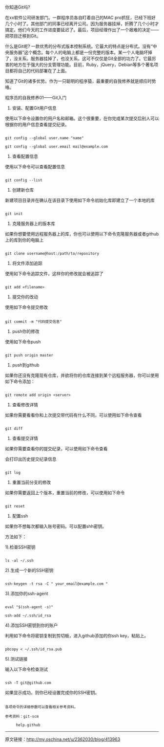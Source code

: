 你知道Git吗?

在xx软件公司研发部门。一群程序员各自盯着自己的MAC pro抓狂，已经下班好几个小时了。其他部门的同事已经离开公司。因为服务器挂掉，折腾了几个小时才搞定。他们今天的工作进度要延迟了。最后，项目经理作出了一个艰难的决定——把项目迁移到Git。

什么是Git呢? 一款优秀的分布式版本控制系统。它最大的特点是分布式。没有“中央服务器”这个概念。每个人的电脑上都是一份完整的版本。某一个人电脑坏掉了，没关系。服务器挂掉了，也没关系。这可不仅仅是Git全部的功力了。它最厉害的地方在于强大的分支管理功能。目前，Ruby，jQuery，Debian等多个著名项目都将自己的代码部署在了上面。

知道了Git的诸多优势。作为一只聪明的程序猿，最重要的自我修养就是顺应时势咯。

程序员的自我修养01——Git入门

1.	安装、配置Git用户信息

使用以下命令设置你的用户名和邮箱。这个很重要，在你完成某次提交后别人可以根据你的用户信息查看提交纪录。

```

git config --global user.name "name"

git config --global user.email mail@example.com

```

1.	查看配置信息

使用以下命令可以查看配置信息

```

git config --list

```

1.	创建新仓库

新建项目目录并在确认在该目录下使用如下命令初始化库即建立了一个本地的库

```

git init

```

1.	克隆服务器上的版本库

如果你想要使用远程服务器上的库，你也可以使用以下命令克隆服务器或者github上的库到你的电脑上

```

git clone username@host:/path/to/repository

```

1.	将文件添加追踪

使用如下命令追踪文件，这样你的修改就会被追踪了

```

git add <filename>

```

1.	提交你的改动

使用如下命令提交修改

```

git commit -m "代码提交信息"

```

1.	push你的修改

使用如下命令push

```

git push origin master

```

1.	push到github

如果你还没有克隆现有仓库，并欲将你的仓库连接到某个远程服务器，你可以使用如下命令添加：

```

git remote add origin <server>

```

1.	查看修改详情

如果你需要看看你和上次提交带代码有什么不同，可以使用如下命令查看

```

git diff

```

1.	查看提交详情

如果你需要查看你的提交纪录，可以使用如下命令查看

会打印出历史提交纪录信息

```

git log

```

1.	重置当前分支的修改

如果你需要返回上个版本，重置当前的修改，可以使用如下命令

```

git reset

```

1.	配置ssh

如果你不想每次都输入账号密码。可以配置shh密钥。

方法如下：

1).检查SSH密钥

```

ls -al ~/.ssh

```

2).生成一个新的SSH密钥

```

ssh-keygen -t rsa -C " your_email@example.com "

```

3).添加你的ssh-agent

```

eval "$(ssh-agent -s)"

ssh-add ~/.ssh/id_rsa

```

4).添加SSH密钥到你的账户

利用如下命令将密钥复制到剪切板，进入github添加的你ssh key，粘贴上。

```

pbcopy < ~/.ssh/id_rsa.pub

```

5).测试链接

输入以下命令检查测试

```

ssh -T git@github.com

```

如果显示成功，则你已经设置完成你的SSH密钥。

```

各项命令的详细参数可以查看相关参考资料。

参考资料：git-scm

```

```
     help.github
```

---

原文链接：http://my.oschina.net/u/2362030/blog/413963
